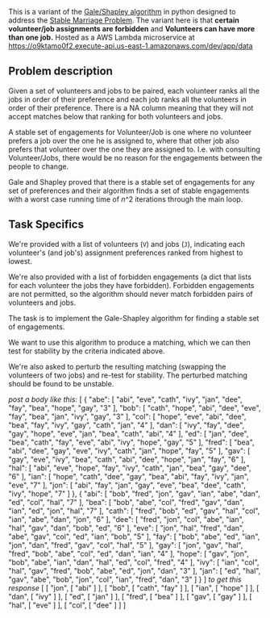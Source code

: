 This is a variant of the [Gale/Shapley algorithm](https://gist.github.com/joyrexus/9967709) in python designed to address the [Stable Marriage Problem](http://en.wikipedia.org/wiki/Stable_marriage_problem). The variant here is that **certain volunteer/job assignments are forbidden** and **Volunteers can have more than one job.**   Hosted as a AWS Lambda microservice at https://o9ktamo0f2.execute-api.us-east-1.amazonaws.com/dev/app/data

## Problem description

Given a set of volunteers and jobs to be paired, each volunteer ranks all the jobs in order of their preference and each job ranks all the volunteers in order of their preference. There is a NA column meaning that they will not accept matches below that ranking for both volunteers and jobs.

A stable set of engagements for Volunteer/Job is one where no volunteer prefers a job over the one he is assigned to, where that other job also prefers that volunteer over the one they are assigned to. I.e. with consulting Volunteer/Jobs, there would be no reason for the engagements between the people to change.

Gale and Shapley proved that there is a stable set of engagements for any set of preferences and their algorithm finds a set of stable engagements with a worst case running time of _n_^2 iterations through the main loop.

## Task Specifics

We're provided with a list of volunteers (`V`) and jobs (`J`), indicating each volunteer's (and job's) assignment preferences ranked from highest to lowest.

We're also provided with a list of forbidden engagements (a dict that lists for each volunteer the jobs they have forbidden). Forbidden engagements are not permitted, so the algorithm should never match forbidden pairs of volunteers and jobs.

The task is to implement the Gale-Shapley algorithm for finding a stable set of engagements.

We want to use this algorithm to produce a matching, which we can then test for
stability by the criteria indicated above.

We're also asked to perturb the resulting matching (swapping the volunteers of two
jobs) and re-test for stability. The perturbed matching should be found to
be unstable.

*post a body like this:*
[
    {
        "abe": [
            "abi",
            "eve",
            "cath",
            "ivy",
            "jan",
            "dee",
            "fay",
            "bea",
            "hope",
            "gay",
            "3"
        ],
        "bob": [
            "cath",
            "hope",
            "abi",
            "dee",
            "eve",
            "fay",
            "bea",
            "jan",
            "ivy",
            "gay",
            "3"
        ],
        "col": [
            "hope",
            "eve",
            "abi",
            "dee",
            "bea",
            "fay",
            "ivy",
            "gay",
            "cath",
            "jan",
            "4"
        ],
        "dan": [
            "ivy",
            "fay",
            "dee",
            "gay",
            "hope",
            "eve",
            "jan",
            "bea",
            "cath",
            "abi",
            "4"
        ],
        "ed": [
            "jan",
            "dee",
            "bea",
            "cath",
            "fay",
            "eve",
            "abi",
            "ivy",
            "hope",
            "gay",
            "5"
        ],
        "fred": [
            "bea",
            "abi",
            "dee",
            "gay",
            "eve",
            "ivy",
            "cath",
            "jan",
            "hope",
            "fay",
            "5"
        ],
        "gav": [
            "gay",
            "eve",
            "ivy",
            "bea",
            "cath",
            "abi",
            "dee",
            "hope",
            "jan",
            "fay",
            "6"
        ],
        "hal": [
            "abi",
            "eve",
            "hope",
            "fay",
            "ivy",
            "cath",
            "jan",
            "bea",
            "gay",
            "dee",
            "6"
        ],
        "ian": [
            "hope",
            "cath",
            "dee",
            "gay",
            "bea",
            "abi",
            "fay",
            "ivy",
            "jan",
            "eve",
            "7"
        ],
        "jon": [
            "abi",
            "fay",
            "jan",
            "gay",
            "eve",
            "bea",
            "dee",
            "cath",
            "ivy",
            "hope",
            "7"
        ]
    },
    {
        "abi": [
            "bob",
            "fred",
            "jon",
            "gav",
            "ian",
            "abe",
            "dan",
            "ed",
            "col",
            "hal",
            "7"
        ],
        "bea": [
            "bob",
            "abe",
            "col",
            "fred",
            "gav",
            "dan",
            "ian",
            "ed",
            "jon",
            "hal",
            "7"
        ],
        "cath": [
            "fred",
            "bob",
            "ed",
            "gav",
            "hal",
            "col",
            "ian",
            "abe",
            "dan",
            "jon",
            "6"
        ],
        "dee": [
            "fred",
            "jon",
            "col",
            "abe",
            "ian",
            "hal",
            "gav",
            "dan",
            "bob",
            "ed",
            "6"
        ],
        "eve": [
            "jon",
            "hal",
            "fred",
            "dan",
            "abe",
            "gav",
            "col",
            "ed",
            "ian",
            "bob",
            "5"
        ],
        "fay": [
            "bob",
            "abe",
            "ed",
            "ian",
            "jon",
            "dan",
            "fred",
            "gav",
            "col",
            "hal",
            "5"
        ],
        "gay": [
            "jon",
            "gav",
            "hal",
            "fred",
            "bob",
            "abe",
            "col",
            "ed",
            "dan",
            "ian",
            "4"
        ],
        "hope": [
            "gav",
            "jon",
            "bob",
            "abe",
            "ian",
            "dan",
            "hal",
            "ed",
            "col",
            "fred",
            "4"
        ],
        "ivy": [
            "ian",
            "col",
            "hal",
            "gav",
            "fred",
            "bob",
            "abe",
            "ed",
            "jon",
            "dan",
            "3"
        ],
        "jan": [
            "ed",
            "hal",
            "gav",
            "abe",
            "bob",
            "jon",
            "col",
            "ian",
            "fred",
            "dan",
            "3"
        ]
    }
]
*to get this response* 
[
    [
        "jon",
        [
            "abi"
        ]
    ],
    [
        "bob",
        [
            "cath",
            "fay"
        ]
    ],
    [
        "ian",
        [
            "hope"
        ]
    ],
    [
        "dan",
        [
            "ivy"
        ]
    ],
    [
        "ed",
        [
            "jan"
        ]
    ],
    [
        "fred",
        [
            "bea"
        ]
    ],
    [
        "gav",
        [
            "gay"
        ]
    ],
    [
        "hal",
        [
            "eve"
        ]
    ],
    [
        "col",
        [
            "dee"
        ]
    ]
]
